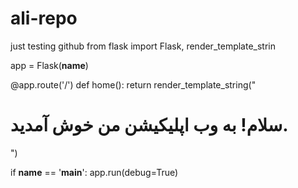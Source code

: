 # ali-repo
just testing github
from flask import Flask, render_template_strin

app = Flask(__name__)

@app.route('/')
def home():
    return render_template_string("<h1>سلام! به وب اپلیکیشن من خوش آمدید.</h1>")

if __name__ == '__main__':
    app.run(debug=True)

